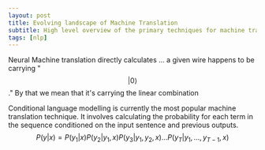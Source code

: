 ```yaml
---
layout: post
title: Evolving landscape of Machine Translation
subtitle: High level overview of the primary techniques for machine translation over time
tags: [nlp]
---
```


Neural Machine translation directly calculates
... a given wire happens to be carrying "$$\lvert 0\rangle$$."
By that we mean that it's carrying the linear combination


Conditional language modelling is currently the most popular machine translation technique. It involves calculating the probability for each term in the sequence conditioned on the input sentence and previous outputs.
$$
P(y | x)=P\left(y_{1} | x\right) P\left(y_{2} | y_{1}, x\right) P\left(y_{3} | y_{1}, y_{2}, x\right) \ldots P\left(y_{T} | y_{1}, \ldots, y_{T-1}, x\right)
$$
